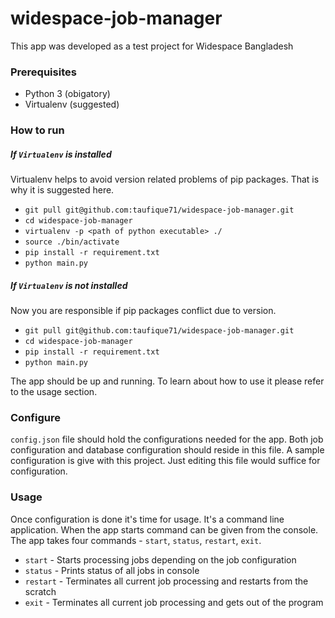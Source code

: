 # widespace-job-manager

This app was developed as a test project for Widespace Bangladesh



### Prerequisites
* Python 3 (obigatory)
* Virtualenv (suggested)



### How to run

##### If `Virtualenv` is installed

Virtualenv helps to avoid version related problems of pip packages.
That is why it is suggested here.

* `git pull git@github.com:taufique71/widespace-job-manager.git`
* `cd widespace-job-manager`
* `virtualenv -p <path of python executable> ./`
* `source ./bin/activate`
* `pip install -r requirement.txt`
* `python main.py`

##### If `Virtualenv` is not installed

Now you are responsible if pip packages conflict due to version.

* `git pull git@github.com:taufique71/widespace-job-manager.git`
* `cd widespace-job-manager`
* `pip install -r requirement.txt`
* `python main.py`


The app should be up and running. To learn about how to use it please refer to the usage section.



### Configure
`config.json` file should hold the configurations needed for the app. 
Both job configuration and database configuration should reside in this file.
A sample configuration is give with this project.
Just editing this file would suffice for configuration.


### Usage
Once configuration is done it's time for usage.
It's a command line application.
When the app starts command can be given from the console. 
The app takes four commands - `start`, `status`, `restart`, `exit`.
* `start` - Starts processing jobs depending on the job configuration
* `status` - Prints status of all jobs in console
* `restart` - Terminates all current job processing and restarts from the scratch
* `exit` - Terminates all current job processing and gets out of the program
